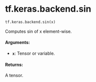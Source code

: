 <div itemscope itemtype="http://developers.google.com/ReferenceObject">
<meta itemprop="name" content="tf.keras.backend.sin" />
<meta itemprop="path" content="Stable" />
</div>

# tf.keras.backend.sin

``` python
tf.keras.backend.sin(x)
```

Computes sin of x element-wise.

#### Arguments:

* <b>`x`</b>: Tensor or variable.


#### Returns:

A tensor.